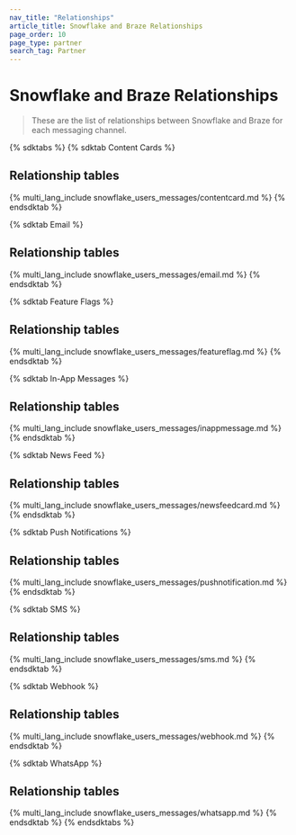 ```yaml
---
nav_title: "Relationships"
article_title: Snowflake and Braze Relationships
page_order: 10
page_type: partner
search_tag: Partner
---
```


# Snowflake and Braze Relationships

> These are the list of relationships between Snowflake and Braze for each messaging channel.

{% sdktabs %}
{% sdktab Content Cards %}

## Relationship tables

{% multi_lang_include snowflake_users_messages/contentcard.md %}
{% endsdktab %}

{% sdktab Email %}

## Relationship tables

{% multi_lang_include snowflake_users_messages/email.md %}
{% endsdktab %}

{% sdktab Feature Flags %}

## Relationship tables

{% multi_lang_include snowflake_users_messages/featureflag.md %}
{% endsdktab %}

{% sdktab In-App Messages %}

## Relationship tables

{% multi_lang_include snowflake_users_messages/inappmessage.md %}
{% endsdktab %}

{% sdktab News Feed %}

## Relationship tables

{% multi_lang_include snowflake_users_messages/newsfeedcard.md %}
{% endsdktab %}

{% sdktab Push Notifications %}

## Relationship tables

{% multi_lang_include snowflake_users_messages/pushnotification.md %}
{% endsdktab %}

{% sdktab SMS %}

## Relationship tables

{% multi_lang_include snowflake_users_messages/sms.md %}
{% endsdktab %}

{% sdktab Webhook %}

## Relationship tables

{% multi_lang_include snowflake_users_messages/webhook.md %}
{% endsdktab %}

{% sdktab WhatsApp %}

## Relationship tables

{% multi_lang_include snowflake_users_messages/whatsapp.md %}
{% endsdktab %}
{% endsdktabs %}
